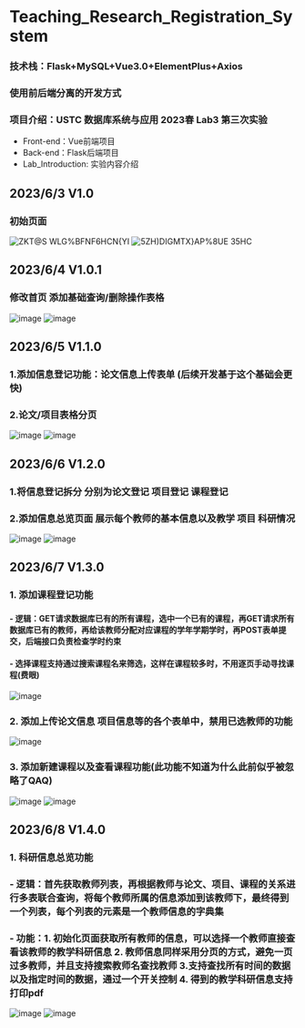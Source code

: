 # Teaching_Research_Registration_System
### 技术栈：Flask+MySQL+Vue3.0+ElementPlus+Axios
### 使用前后端分离的开发方式
### 项目介绍：USTC 数据库系统与应用 2023春 Lab3 第三次实验
- Front-end：Vue前端项目
- Back-end：Flask后端项目
- Lab_Introduction: 实验内容介绍

## 2023/6/3 V1.0
### 初始页面
 ![ZK$T@S WLG%BFNF6HCN${YI](https://github.com/ChowRunFa/Teaching_Research_Registration_System/assets/97417202/efdf6941-db1c-48a1-ada9-26f0e06ba739)
 ![5ZH)DIGMTX}AP%8UE 35HC](https://github.com/ChowRunFa/Teaching_Research_Registration_System/assets/97417202/6a8bbe4f-4ee3-44d2-bb40-9fee80e68328)

## 2023/6/4 V1.0.1
### 修改首页 添加基础查询/删除操作表格
![image](https://github.com/ChowRunFa/Teaching_Research_Registration_System/assets/97417202/81f7efae-4131-42d4-8390-1b5cbceff420)
![image](https://github.com/ChowRunFa/Teaching_Research_Registration_System/assets/97417202/7c3a059c-5353-45d0-8867-a427ea689b3f)

## 2023/6/5 V1.1.0
### 1.添加信息登记功能：论文信息上传表单  (后续开发基于这个基础会更快)
### 2.论文/项目表格分页
![image](https://github.com/ChowRunFa/Teaching_Research_Registration_System/assets/97417202/2b3a72de-11a8-4308-a2b5-85069a6ad617)
![image](https://github.com/ChowRunFa/Teaching_Research_Registration_System/assets/97417202/631c0c5c-ff55-4f87-a861-ec9c3978a16b)

## 2023/6/6 V1.2.0
### 1.将信息登记拆分  分别为论文登记  项目登记 课程登记   
### 2.添加信息总览页面  展示每个教师的基本信息以及教学 项目 科研情况
![image](https://github.com/ChowRunFa/Teaching_Research_Registration_System/assets/97417202/65c73464-174c-4cfe-9df9-3c208d4ae610)
![image](https://github.com/ChowRunFa/Teaching_Research_Registration_System/assets/97417202/ffcf3119-e67f-4d34-8016-7a0a8e569c37)
## 2023/6/7 V1.3.0
### 1. 添加课程登记功能 
#### - 逻辑：GET请求数据库已有的所有课程，选中一个已有的课程，再GET请求所有数据库已有的教师，再给该教师分配对应课程的学年学期学时，再POST表单提交，后端接口负责检查学时约束
#### - 选择课程支持通过搜索课程名来筛选，这样在课程较多时，不用逐页手动寻找课程(费眼) 
![image](https://github.com/ChowRunFa/Teaching_Research_Registration_System/assets/97417202/72a51112-0570-4f9c-89a3-93d8e8d8a176)
### 2. 添加上传论文信息 项目信息等的各个表单中，禁用已选教师的功能
![image](https://github.com/ChowRunFa/Teaching_Research_Registration_System/assets/97417202/f7703d51-eada-4869-9342-fd783406b21d)
### 3. 添加新建课程以及查看课程功能(此功能不知道为什么此前似乎被忽略了QAQ)
![image](https://github.com/ChowRunFa/Teaching_Research_Registration_System/assets/97417202/08757f94-1b5d-4cab-b760-48901243db90)
![image](https://github.com/ChowRunFa/Teaching_Research_Registration_System/assets/97417202/4e98f214-5156-4bff-8fb1-3dfff56967b2)
## 2023/6/8 V1.4.0
### 1. 科研信息总览功能
###  - 逻辑：首先获取教师列表，再根据教师与论文、项目、课程的关系进行多表联合查询，将每个教师所属的信息添加到该教师下，最终得到一个列表，每个列表的元素是一个教师信息的字典集
###  - 功能：1. 初始化页面获取所有教师的信息，可以选择一个教师直接查看该教师的教学科研信息 2. 教师信息同样采用分页的方式，避免一页过多教师，并且支持搜索教师名查找教师 3.支持查找所有时间的数据以及指定时间的数据，通过一个开关控制 4. 得到的教学科研信息支持打印pdf
![image](https://github.com/ChowRunFa/Teaching_Research_Registration_System/assets/97417202/02b60cc0-9d34-4619-86c8-23326344039c)
![image](https://github.com/ChowRunFa/Teaching_Research_Registration_System/assets/97417202/3b131c1b-c3fa-40d0-9cd9-8c7ef6281ad2)

